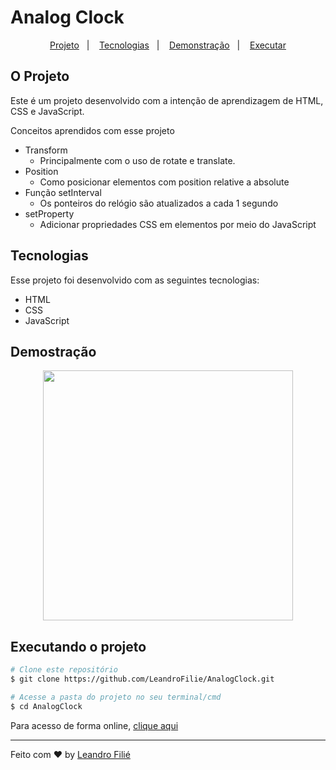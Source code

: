 # Analog Clock

<p align="center">
  <a href="#o-projeto">Projeto</a>&nbsp;&nbsp;&nbsp;|&nbsp;&nbsp;&nbsp;
  <a href="#tecnologias">Tecnologias</a>&nbsp;&nbsp;&nbsp;|&nbsp;&nbsp;&nbsp;
  <a href="#behavior">Demonstração</a>&nbsp;&nbsp;&nbsp;|&nbsp;&nbsp;&nbsp;
  <a href="#executando-o-projeto">Executar</a>
</p>

## O Projeto
Este é um projeto desenvolvido com a intenção de aprendizagem de HTML, CSS e JavaScript.

Conceitos aprendidos com esse projeto
- Transform
	- Principalmente com o uso de rotate e translate.
- Position
  - Como posicionar elementos com position relative a absolute
- Função setInterval
  - Os ponteiros do relógio são atualizados a cada 1 segundo
- setProperty
  - Adicionar propriedades CSS em elementos por meio do JavaScript

## Tecnologias

Esse projeto foi desenvolvido com as seguintes tecnologias:

- HTML
- CSS
- JavaScript

## Demostração
<p align="center">
  <img src='' height="400px">
</p>


## Executando o projeto

```bash
# Clone este repositório
$ git clone https://github.com/LeandroFilie/AnalogClock.git

# Acesse a pasta do projeto no seu terminal/cmd
$ cd AnalogClock
```
Para acesso de forma online, [clique aqui]()


---
Feito com :heart: by [Leandro Filié](https://github.com/LeandroFilie)
